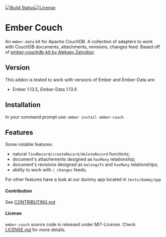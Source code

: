 [![Build Status](https://travis-ci.org/ValidUSA/ember-couch.svg?branch=2.0.0-alpha)](https://travis-ci.org/ValidUSA/ember-couch)[![License](https://img.shields.io/badge/license-MIT-blue.svg)](MIT-LICENSE)

# Ember Couch

An `ember-data` kit for Apache CouchDB. A collection of adapters to work with CouchDB documents, attachments, revisions, changes feed. Based off of [ember-couchdb-kit by Aleksey Zatvobor](https://github.com/Zatvobor/ember-couchdb-kit).

## Version
This addon is tested to work with versions of Ember and Ember-Data are:
* Ember 1.13.5, Ember-Data 1.13.6

## Installation
In your command prompt use:
`ember install ember-couch`

## Features 
Some notable features:
* natural `findRecord/createRecord/deleteRecord` functions;
* document's attachements designed as `hasMany` relationship;
* document's revisions designed as `belongsTo` and `hasMany` relationships;
* ability to work with `/_changes` feeds;

For other features have a look at our dummy app located in
`tests/dummy/app`

#### Contribution

See [CONTRIBUTING.md](CONTRIBUTING.md)


#### License

`ember-couch` source code is released under MIT-License. Check [LICENSE.md](LICENSE.md) for more details.
